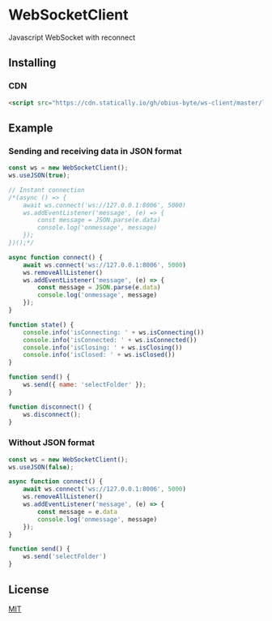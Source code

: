 # WebSocketClient
 Javascript WebSocket with reconnect

## Installing

### CDN
```html
<script src="https://cdn.statically.io/gh/obius-byte/ws-client/master/latest/ws-client.min.js"></script>
```

## Example

### Sending and receiving data in JSON format
```js
const ws = new WebSocketClient();
ws.useJSON(true);

// Instant connection
/*(async () => {
	await ws.connect('ws://127.0.0.1:8006', 5000)
	ws.addEventListener('message', (e) => {
		const message = JSON.parse(e.data)
		console.log('onmessage', message)
	});
})();*/

async function connect() {
	await ws.connect('ws://127.0.0.1:8006', 5000)	
	ws.removeAllListener()
	ws.addEventListener('message', (e) => {
		const message = JSON.parse(e.data)
		console.log('onmessage', message)
	});
}

function state() {
	console.info('isConnecting: ' + ws.isConnecting())
	console.info('isConnected: ' + ws.isConnected())
	console.info('isClosing: ' + ws.isClosing())
	console.info('isClosed: ' + ws.isClosed())
}

function send() {
	ws.send({ name: 'selectFolder' });
}

function disconnect() {
	ws.disconnect();
}
```

### Without JSON format
```js
const ws = new WebSocketClient();
ws.useJSON(false);

async function connect() {
	await ws.connect('ws://127.0.0.1:8006', 5000)	
	ws.removeAllListener()
	ws.addEventListener('message', (e) => {
		const message = e.data
		console.log('onmessage', message)
	});
}

function send() {
	ws.send('selectFolder')
}

```

## License

[MIT](LICENSE)
